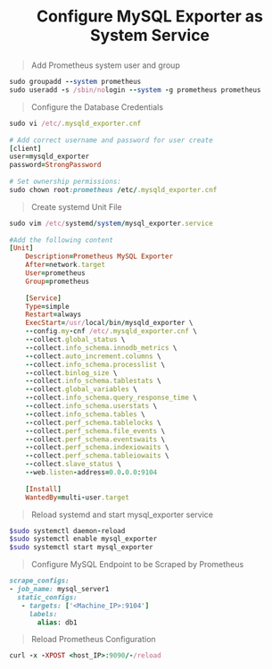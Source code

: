 # <p style="text-align: center;">Configure MySQL Exporter as System Service</p>

>Add Prometheus system user and group

```ruby
sudo groupadd --system prometheus 
sudo useradd -s /sbin/nologin --system -g prometheus prometheus
```
>Configure the Database Credentials
```ruby
sudo vi /etc/.mysqld_exporter.cnf
 
# Add correct username and password for user create 
[client] 
user=mysqld_exporter 
password=StrongPassword 
 
# Set ownership permissions: 
sudo chown root:prometheus /etc/.mysqld_exporter.cnf
```

>Create systemd Unit File
```ruby
sudo vim /etc/systemd/system/mysql_exporter.service
 
#Add the following content
[Unit]
	Description=Prometheus MySQL Exporter
	After=network.target
	User=prometheus
	Group=prometheus
 
	[Service]
	Type=simple
	Restart=always
	ExecStart=/usr/local/bin/mysqld_exporter \
	--config.my-cnf /etc/.mysqld_exporter.cnf \
	--collect.global_status \
	--collect.info_schema.innodb_metrics \
	--collect.auto_increment.columns \
	--collect.info_schema.processlist \
	--collect.binlog_size \
	--collect.info_schema.tablestats \
	--collect.global_variables \
	--collect.info_schema.query_response_time \
	--collect.info_schema.userstats \
	--collect.info_schema.tables \
	--collect.perf_schema.tablelocks \
	--collect.perf_schema.file_events \
	--collect.perf_schema.eventswaits \
	--collect.perf_schema.indexiowaits \
	--collect.perf_schema.tableiowaits \
	--collect.slave_status \
	--web.listen-address=0.0.0.0:9104
	
	[Install]
	WantedBy=multi-user.target
```
>Reload systemd and start mysql_exporter service
```ruby
$sudo systemctl daemon-reload
$sudo systemctl enable mysql_exporter
$sudo systemctl start mysql_exporter
```

>Configure MySQL Endpoint to be Scraped by Prometheus
```ruby
scrape_configs: 
- job_name: mysql_server1
  static_configs: 
   - targets: ['<Machine_IP>:9104'] 
     labels: 
       alias: db1
```
> Reload Prometheus Configuration
```ruby
curl -x -XPOST <host_IP>:9090/-/reload
```
